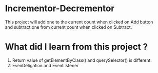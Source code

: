 # Incrementor-Decrementor
This project will add one to the current count when clicked on Add button and subtract one from current count when clicked on Subtract.


# What did I learn from this project ?

1. Return value of getElementByClass() and querySelector() is different.
2. EvenDeligation and EvenListener

